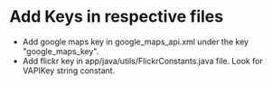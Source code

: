 # Add Keys in respective files

- Add google maps key in google_maps_api.xml under the key "google_maps_key".
- Add flickr key in app/java/utils/FlickrConstants.java file. Look for VAPIKey string constant.